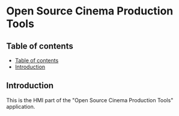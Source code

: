 <!--
SPDX-FileCopyrightText: 2024 Benoit Rolandeau <borlnov.obsessio@gmail.com>

SPDX-License-Identifier: MIT
-->

# Open Source Cinema Production Tools <!-- omit from toc -->

## Table of contents

- [Table of contents](#table-of-contents)
- [Introduction](#introduction)

## Introduction

This is the HMI part of the "Open Source Cinema Production Tools" application.
